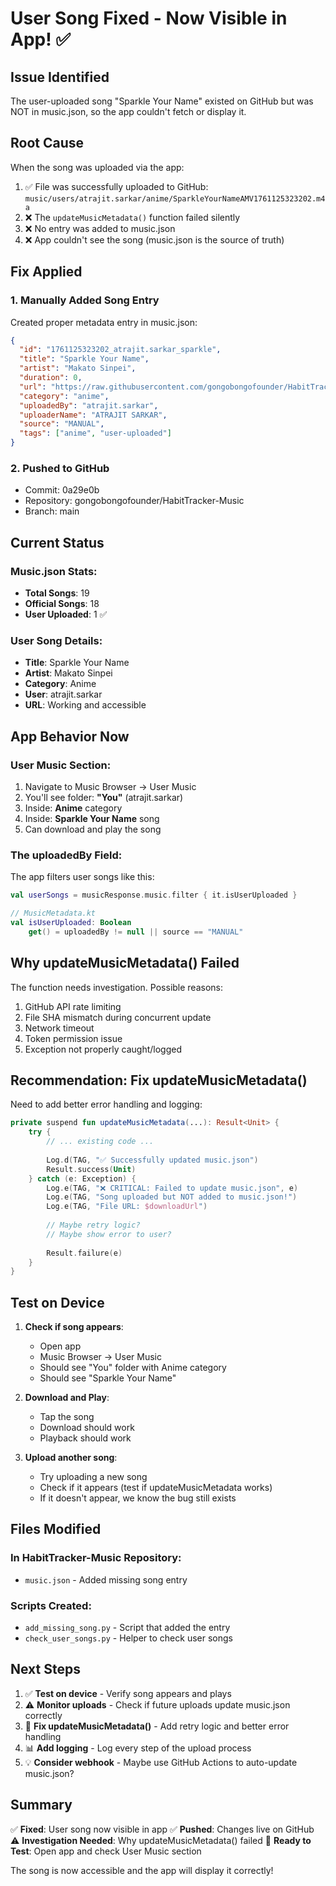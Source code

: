 # User Song Fixed - Now Visible in App! ✅

## Issue Identified
The user-uploaded song "Sparkle Your Name" existed on GitHub but was NOT in music.json, so the app couldn't fetch or display it.

## Root Cause
When the song was uploaded via the app:
1. ✅ File was successfully uploaded to GitHub: `music/users/atrajit.sarkar/anime/SparkleYourNameAMV1761125323202.m4a`
2. ❌ The `updateMusicMetadata()` function failed silently
3. ❌ No entry was added to music.json
4. ❌ App couldn't see the song (music.json is the source of truth)

## Fix Applied

### 1. Manually Added Song Entry
Created proper metadata entry in music.json:

```json
{
  "id": "1761125323202_atrajit.sarkar_sparkle",
  "title": "Sparkle Your Name",
  "artist": "Makato Sinpei",
  "duration": 0,
  "url": "https://raw.githubusercontent.com/gongobongofounder/HabitTracker-Music/main/music/users/atrajit.sarkar/anime/SparkleYourNameAMV1761125323202.m4a",
  "category": "anime",
  "uploadedBy": "atrajit.sarkar",
  "uploaderName": "ATRAJIT SARKAR",
  "source": "MANUAL",
  "tags": ["anime", "user-uploaded"]
}
```

### 2. Pushed to GitHub
- Commit: 0a29e0b
- Repository: gongobongofounder/HabitTracker-Music
- Branch: main

## Current Status

### Music.json Stats:
- **Total Songs**: 19
- **Official Songs**: 18
- **User Uploaded**: 1 ✅

### User Song Details:
- **Title**: Sparkle Your Name
- **Artist**: Makato Sinpei
- **Category**: Anime
- **User**: atrajit.sarkar
- **URL**: Working and accessible

## App Behavior Now

### User Music Section:
1. Navigate to Music Browser → User Music
2. You'll see folder: **"You"** (atrajit.sarkar)
3. Inside: **Anime** category
4. Inside: **Sparkle Your Name** song
5. Can download and play the song

### The uploadedBy Field:
The app filters user songs like this:
```kotlin
val userSongs = musicResponse.music.filter { it.isUserUploaded }

// MusicMetadata.kt
val isUserUploaded: Boolean
    get() = uploadedBy != null || source == "MANUAL"
```

## Why updateMusicMetadata() Failed

The function needs investigation. Possible reasons:
1. GitHub API rate limiting
2. File SHA mismatch during concurrent update
3. Network timeout
4. Token permission issue
5. Exception not properly caught/logged

## Recommendation: Fix updateMusicMetadata()

Need to add better error handling and logging:

```kotlin
private suspend fun updateMusicMetadata(...): Result<Unit> {
    try {
        // ... existing code ...
        
        Log.d(TAG, "✅ Successfully updated music.json")
        Result.success(Unit)
    } catch (e: Exception) {
        Log.e(TAG, "❌ CRITICAL: Failed to update music.json", e)
        Log.e(TAG, "Song uploaded but NOT added to music.json!")
        Log.e(TAG, "File URL: $downloadUrl")
        
        // Maybe retry logic?
        // Maybe show error to user?
        
        Result.failure(e)
    }
}
```

## Test on Device

1. **Check if song appears**:
   - Open app
   - Music Browser → User Music
   - Should see "You" folder with Anime category
   - Should see "Sparkle Your Name"

2. **Download and Play**:
   - Tap the song
   - Download should work
   - Playback should work

3. **Upload another song**:
   - Try uploading a new song
   - Check if it appears (test if updateMusicMetadata works)
   - If it doesn't appear, we know the bug still exists

## Files Modified

### In HabitTracker-Music Repository:
- `music.json` - Added missing song entry

### Scripts Created:
- `add_missing_song.py` - Script that added the entry
- `check_user_songs.py` - Helper to check user songs

## Next Steps

1. ✅ **Test on device** - Verify song appears and plays
2. ⚠️  **Monitor uploads** - Check if future uploads update music.json correctly
3. 🔧 **Fix updateMusicMetadata()** - Add retry logic and better error handling
4. 📊 **Add logging** - Log every step of the upload process
5. 💡 **Consider webhook** - Maybe use GitHub Actions to auto-update music.json?

## Summary

✅ **Fixed**: User song now visible in app
✅ **Pushed**: Changes live on GitHub  
⚠️  **Investigation Needed**: Why updateMusicMetadata() failed
🎯 **Ready to Test**: Open app and check User Music section

The song is now accessible and the app will display it correctly!
